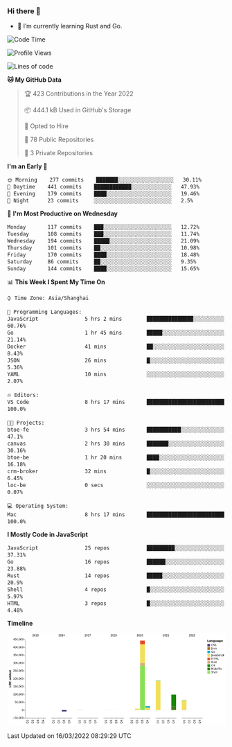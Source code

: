 ### Hi there 👋

- 🌱 I’m currently learning Rust and Go.

<!--START_SECTION:waka-->
![Code Time](http://img.shields.io/badge/Code%20Time-305%20hrs%2034%20mins-blue)

![Profile Views](http://img.shields.io/badge/Profile%20Views-0-blue)

![Lines of code](https://img.shields.io/badge/From%20Hello%20World%20I%27ve%20Written-822%20Thousand%20lines%20of%20code-blue)

**🐱 My GitHub Data** 

> 🏆 423 Contributions in the Year 2022
 > 
> 📦 444.1 kB Used in GitHub's Storage 
 > 
> 💼 Opted to Hire
 > 
> 📜 78 Public Repositories 
 > 
> 🔑 3 Private Repositories  
 > 
**I'm an Early 🐤** 

```text
🌞 Morning    277 commits    ███████░░░░░░░░░░░░░░░░░░   30.11% 
🌆 Daytime    441 commits    ████████████░░░░░░░░░░░░░   47.93% 
🌃 Evening    179 commits    ████░░░░░░░░░░░░░░░░░░░░░   19.46% 
🌙 Night      23 commits     ░░░░░░░░░░░░░░░░░░░░░░░░░   2.5%

```
📅 **I'm Most Productive on Wednesday** 

```text
Monday       117 commits    ███░░░░░░░░░░░░░░░░░░░░░░   12.72% 
Tuesday      108 commits    ███░░░░░░░░░░░░░░░░░░░░░░   11.74% 
Wednesday    194 commits    █████░░░░░░░░░░░░░░░░░░░░   21.09% 
Thursday     101 commits    ██░░░░░░░░░░░░░░░░░░░░░░░   10.98% 
Friday       170 commits    ████░░░░░░░░░░░░░░░░░░░░░   18.48% 
Saturday     86 commits     ██░░░░░░░░░░░░░░░░░░░░░░░   9.35% 
Sunday       144 commits    ████░░░░░░░░░░░░░░░░░░░░░   15.65%

```


📊 **This Week I Spent My Time On** 

```text
⌚︎ Time Zone: Asia/Shanghai

💬 Programming Languages: 
JavaScript               5 hrs 2 mins        ███████████████░░░░░░░░░░   60.76% 
Go                       1 hr 45 mins        █████░░░░░░░░░░░░░░░░░░░░   21.14% 
Docker                   41 mins             ██░░░░░░░░░░░░░░░░░░░░░░░   8.43% 
JSON                     26 mins             █░░░░░░░░░░░░░░░░░░░░░░░░   5.36% 
YAML                     10 mins             ░░░░░░░░░░░░░░░░░░░░░░░░░   2.07%

🔥 Editors: 
VS Code                  8 hrs 17 mins       █████████████████████████   100.0%

🐱‍💻 Projects: 
btoe-fe                  3 hrs 54 mins       ███████████░░░░░░░░░░░░░░   47.1% 
canvas                   2 hrs 30 mins       ███████░░░░░░░░░░░░░░░░░░   30.16% 
btoe-be                  1 hr 20 mins        ████░░░░░░░░░░░░░░░░░░░░░   16.18% 
crm-broker               32 mins             █░░░░░░░░░░░░░░░░░░░░░░░░   6.45% 
loc-be                   0 secs              ░░░░░░░░░░░░░░░░░░░░░░░░░   0.07%

💻 Operating System: 
Mac                      8 hrs 17 mins       █████████████████████████   100.0%

```

**I Mostly Code in JavaScript** 

```text
JavaScript               25 repos            █████████░░░░░░░░░░░░░░░░   37.31% 
Go                       16 repos            ██████░░░░░░░░░░░░░░░░░░░   23.88% 
Rust                     14 repos            █████░░░░░░░░░░░░░░░░░░░░   20.9% 
Shell                    4 repos             █░░░░░░░░░░░░░░░░░░░░░░░░   5.97% 
HTML                     3 repos             █░░░░░░░░░░░░░░░░░░░░░░░░   4.48%

```


**Timeline**

![Chart not found](https://raw.githubusercontent.com/elton/elton/main/charts/bar_graph.png) 


 Last Updated on 16/03/2022 08:29:29 UTC
<!--END_SECTION:waka-->

<!--
**elton/elton** is a ✨ _special_ ✨ repository because its `README.md` (this file) appears on your GitHub profile.

Here are some ideas to get you started:

- 🔭 I’m currently working on ...
- 🌱 I’m currently learning ...
- 👯 I’m looking to collaborate on ...
- 🤔 I’m looking for help with ...
- 💬 Ask me about ...
- 📫 How to reach me: ...
- 😄 Pronouns: ...
- ⚡ Fun fact: ...
-->
